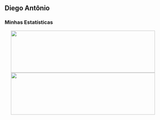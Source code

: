 ## Diego Antônio
### Minhas Estatísticas

<div align="center" href="https://github.com/DiegoAntonio-M">
    <a href="https://github.com/DiegoAntonio-M" style="text-decoration:none">
      <img height="135em" width="465em" src="https://github-readme-stats.vercel.app/api?username=DiegoAntonio-M&show_icons=true&theme=holi&locale=pt-br&bg_color=-45,030314,0a0a24,0a0a24&include_all_commits=null&count_private=true&hide_border=false&border_radius=5" />
    </a>
    <a href="https://github.com/DiegoAntonio-M" style="text-decoration:none">
      <img height="135em" width="465em" src="https://github-readme-stats.vercel.app/api/top-langs?username=DiegoAntonio-M&layout=compact&langs_count=8&theme=holi&locale=pt-br&bg_color=-45,030314,0a0a24,0a0a24&hide_border=false&border_radius=5&langs_count=16" />
    </a>
</div>


<!---
DiegoAntonio-M/DiegoAntonio-M is a ✨ special ✨ repository because its `README.md` (this file) appears on your GitHub profile.
You can click the Preview link to take a look at your changes width="380em"  width="510em".
--->

<!---
DiegoAntonio-M/DiegoAntonio-M is a ✨ special ✨ repository because its `README.md` (this file) appears on your GitHub profile.
You can click the Preview link to take a look at your changes.
--->
